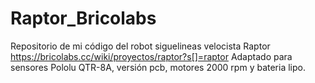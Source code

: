 # Raptor_Bricolabs
Repositorio de mi código del robot siguelineas velocista Raptor https://bricolabs.cc/wiki/proyectos/raptor?s[]=raptor
Adaptado para sensores Pololu QTR-8A, versión pcb, motores 2000 rpm y bateria lipo.
